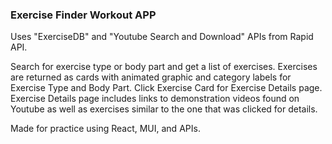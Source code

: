 ### Exercise Finder Workout APP

Uses "ExerciseDB" and "Youtube Search and Download" APIs from Rapid API.

Search for exercise type or body part and get a list of exercises.
Exercises are returned as cards with animated graphic and category labels for Exercise Type and Body Part.
Click Exercise Card for Exercise Details page.
Exercise Details page includes links to demonstration videos found on Youtube as well as exercises similar to the one that was clicked for details.

Made for practice using React, MUI, and APIs.

